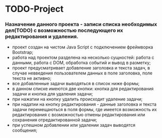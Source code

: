 # TODO-Project
### Назначение данного проекта - записи списка необходимых дел(TODO) c возможностью последующего их редактирования и удаления.
- проект создан на чистом Java Script с подключением фреймворка Bootstrap;
- работа над проектом разделена на несколько сущностей: работа с данными, работа с DOM, обработка событий и вывод в разметку;
- проект предусматривает добавление заголовка и текста задач, в случае невведения пользователем данных в поле заголовка, поле текста не активно;
- все добавленные задачи выводяться в список ниже формы;
- в данном списке имеются две кнопки: кнопка для редактирования задачи и кнопка для удаления задачи;
- при нажатии на кнопку удалить происходит удаление задачи;
- при надатии на кнопку редактирования - данные заголовка и текста задачи перемещаються в поля формы, где имеется возможность их редактирования с возможностью отмены редактирования или сохранения отредактированной задачи;
- при успешном добавлении или удалении задач выводятся сообщения;
